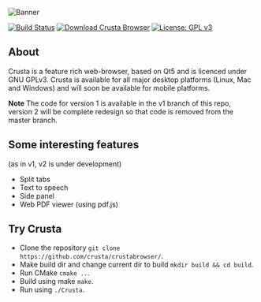 ![Banner](https://github.com/CrustaBrowser/CrustaBrowser/blob/master/banner.png) 

[![Build Status](https://travis-ci.org/Crusta/CrustaBrowser.svg?branch=master)](https://travis-ci.org/Crusta/CrustaBrowser)
[![Download Crusta Browser](https://img.shields.io/sourceforge/dm/crustabrowser.svg)](https://sourceforge.net/projects/crustabrowser/files/latest/download)
[![License: GPL v3](https://img.shields.io/badge/License-GPL%20v3-blue.svg)](https://www.gnu.org/licenses/gpl-3.0)

## About

Crusta is a feature rich web-browser, based on Qt5 and is licenced under GNU GPLv3. Crusta is available for all major desktop platforms (Linux, Mac and Windows) and will soon be available for mobile platforms.

**Note** The code for version 1 is available in the v1 branch of this repo, version 2 will be complete redesign so that code is removed from the master branch.

## Some interesting features
(as in v1, v2 is under development)
- Split tabs
- Text to speech
- Side panel
- Web PDF viewer (using pdf.js)

## Try Crusta
- Clone the repository `git clone https://github.com/crusta/crustabrowser/`.
- Make build dir and change current dir to build `mkdir build && cd build`.
- Run CMake `cmake ..`.
- Build using make `make`.
- Run using `./Crusta`.
